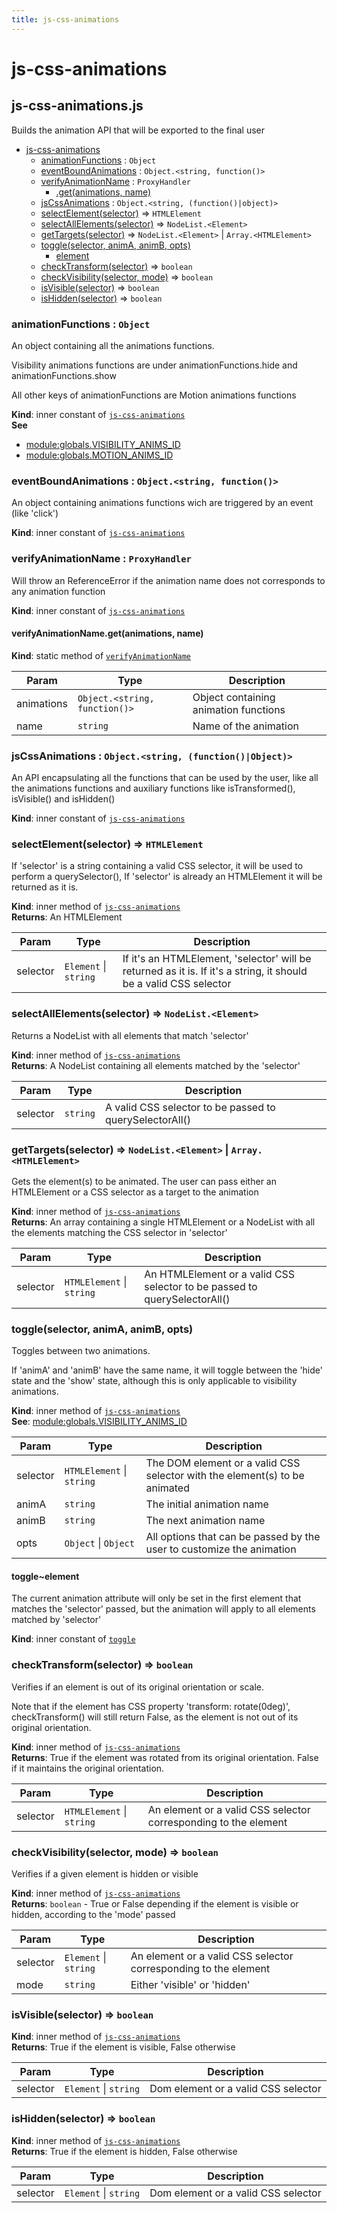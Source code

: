 ```yaml
---
title: js-css-animations
---
```


# js-css-animations

## js-css-animations.js

Builds the animation API that will be exported to the final user

- [js-css-animations](#js-css-animations)
  - [animationFunctions](#animationfunctions) : <code>Object</code>
  - [eventBoundAnimations](#eventboundanimations) : <code>Object.&lt;string, function()&gt;</code>
  - [verifyAnimationName](#verifyanimationname) : <code>ProxyHandler</code>
    - [.get(animations, name)](#verifyanimationname-get-animations-name)
  - [jsCssAnimations](#jscssanimations) : <code>Object.&lt;string, (function()\|object)&gt;</code>
  - [selectElement(selector)](#selectelement-selector) ⇒ <code>HTMLElement</code>
  - [selectAllElements(selector)](#selectallelements-selector) ⇒ <code>NodeList.&lt;Element&gt;</code>
  - [getTargets(selector)](#gettargets-selector) ⇒ <code>NodeList.&lt;Element&gt;</code> \| <code>Array.&lt;HTMLElement&gt;</code>
  - [toggle(selector, animA, animB, opts)](#toggle-selector-anima-animb-opts)
    - [element](#toggle-element)
  - [checkTransform(selector)](#checktransform-selector) ⇒ <code>boolean</code>
  - [checkVisibility(selector, mode)](#checkvisibility-selector-mode) ⇒ <code>boolean</code>
  - [isVisible(selector)](#isvisible-selector) ⇒ <code>boolean</code>
  - [isHidden(selector)](#ishidden-selector) ⇒ <code>boolean</code>

### animationFunctions : <code>Object</code>

An object containing all the animations functions.

Visibility animations functions are under
animationFunctions.hide and animationFunctions.show

All other keys of animationFunctions are Motion animations functions

**Kind**: inner constant of [<code>js-css-animations</code>](#js-css-animations)  
**See**

- [module:globals.VISIBILITY_ANIMS_ID](module:globals.VISIBILITY_ANIMS_ID)
- [module:globals.MOTION_ANIMS_ID](module:globals.MOTION_ANIMS_ID)

### eventBoundAnimations : <code>Object.&lt;string, function()&gt;</code>

An object containing animations functions wich are triggered by an event (like 'click')

**Kind**: inner constant of [<code>js-css-animations</code>](#js-css-animations)

### verifyAnimationName : <code>ProxyHandler</code>

Will throw an ReferenceError if the animation name does not corresponds to any animation function

**Kind**: inner constant of [<code>js-css-animations</code>](#js-css-animations)

#### verifyAnimationName.get(animations, name)

**Kind**: static method of [<code>verifyAnimationName</code>](#verifyanimationname)

| Param      | Type                                           | Description                           |
| ---------- | ---------------------------------------------- | ------------------------------------- |
| animations | <code>Object.&lt;string, function()&gt;</code> | Object containing animation functions |
| name       | <code>string</code>                            | Name of the animation                 |

### jsCssAnimations : <code>Object.&lt;string, (function()\|Object)&gt;</code>

An API encapsulating all the functions that can be used by the user,
like all the animations functions and auxiliary functions like
isTransformed(), isVisible() and isHidden()

**Kind**: inner constant of [<code>js-css-animations</code>](#js-css-animations)

### selectElement(selector) ⇒ <code>HTMLElement</code>

If 'selector' is a string containing a valid CSS selector,
it will be used to perform a querySelector(),
If 'selector' is already an HTMLElement it will be returned as it is.

**Kind**: inner method of [<code>js-css-animations</code>](#js-css-animations)  
**Returns**: An HTMLElement

| Param    | Type                                        | Description                                                                                                       |
| -------- | ------------------------------------------- | ----------------------------------------------------------------------------------------------------------------- |
| selector | <code>Element</code> \| <code>string</code> | If it's an HTMLElement, 'selector' will be returned as it is. If it's a string, it should be a valid CSS selector |

### selectAllElements(selector) ⇒ <code>NodeList.&lt;Element&gt;</code>

Returns a NodeList with all elements that match 'selector'

**Kind**: inner method of [<code>js-css-animations</code>](#js-css-animations)  
**Returns**: A NodeList containing all elements matched by the 'selector'

| Param    | Type                | Description                                             |
| -------- | ------------------- | ------------------------------------------------------- |
| selector | <code>string</code> | A valid CSS selector to be passed to querySelectorAll() |

### getTargets(selector) ⇒ <code>NodeList.&lt;Element&gt;</code> \| <code>Array.&lt;HTMLElement&gt;</code>

Gets the element(s) to be animated. The user can pass either an HTMLElement or a CSS selector as a target to the animation

**Kind**: inner method of [<code>js-css-animations</code>](#js-css-animations)  
**Returns**: An array containing a single HTMLElement or a NodeList with all the elements matching the CSS selector in 'selector'

| Param    | Type                                            | Description                                                               |
| -------- | ----------------------------------------------- | ------------------------------------------------------------------------- |
| selector | <code>HTMLElement</code> \| <code>string</code> | An HTMLElement or a valid CSS selector to be passed to querySelectorAll() |

### toggle(selector, animA, animB, opts)

Toggles between two animations.

If 'animA' and 'animB' have the same name,
it will toggle between the 'hide' state and the 'show' state,
although this is only applicable to visibility animations.

**Kind**: inner method of [<code>js-css-animations</code>](#js-css-animations)  
**See**: [module:globals.VISIBILITY_ANIMS_ID](module:globals.VISIBILITY_ANIMS_ID)

| Param    | Type                                            | Description                                                                |
| -------- | ----------------------------------------------- | -------------------------------------------------------------------------- |
| selector | <code>HTMLElement</code> \| <code>string</code> | The DOM element or a valid CSS selector with the element(s) to be animated |
| animA    | <code>string</code>                             | The initial animation name                                                 |
| animB    | <code>string</code>                             | The next animation name                                                    |
| opts     | <code>Object</code> \| <code>Object</code>      | All options that can be passed by the user to customize the animation      |

#### toggle~element

The current animation attribute will only be set in the first element that
matches the 'selector' passed, but the animation will apply to all elements
matched by 'selector'

**Kind**: inner constant of [<code>toggle</code>](#toggle-selector-anima-animb-opts)

### checkTransform(selector) ⇒ <code>boolean</code>

Verifies if an element is out of its original orientation or scale.

Note that if the element has CSS property 'transform: rotate(0deg)',
checkTransform() will still return False, as the element is not
out of its original orientation.

**Kind**: inner method of [<code>js-css-animations</code>](#js-css-animations)  
**Returns**: True if the element was rotated from its original orientation. False if it maintains the original orientation.

| Param    | Type                                            | Description                                                     |
| -------- | ----------------------------------------------- | --------------------------------------------------------------- |
| selector | <code>HTMLElement</code> \| <code>string</code> | An element or a valid CSS selector corresponding to the element |

### checkVisibility(selector, mode) ⇒ <code>boolean</code>

Verifies if a given element is hidden or visible

**Kind**: inner method of [<code>js-css-animations</code>](#js-css-animations)  
**Returns**: <code>boolean</code> - True or False depending if the element is visible or hidden, according to the 'mode' passed

| Param    | Type                                        | Description                                                     |
| -------- | ------------------------------------------- | --------------------------------------------------------------- |
| selector | <code>Element</code> \| <code>string</code> | An element or a valid CSS selector corresponding to the element |
| mode     | <code>string</code>                         | Either 'visible' or 'hidden'                                    |

### isVisible(selector) ⇒ <code>boolean</code>

**Kind**: inner method of [<code>js-css-animations</code>](#js-css-animations)  
**Returns**: True if the element is visible, False otherwise

| Param    | Type                                        | Description                         |
| -------- | ------------------------------------------- | ----------------------------------- |
| selector | <code>Element</code> \| <code>string</code> | Dom element or a valid CSS selector |

### isHidden(selector) ⇒ <code>boolean</code>

**Kind**: inner method of [<code>js-css-animations</code>](#js-css-animations)  
**Returns**: True if the element is hidden, False otherwise

| Param    | Type                                        | Description                         |
| -------- | ------------------------------------------- | ----------------------------------- |
| selector | <code>Element</code> \| <code>string</code> | Dom element or a valid CSS selector |
